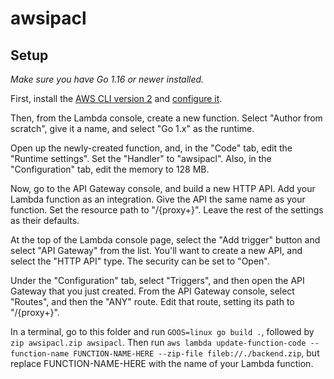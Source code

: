 # awsipacl
## Setup
_Make sure you have Go 1.16 or newer installed._

First, install the [AWS CLI version 2](https://docs.aws.amazon.com/cli/latest/userguide/install-cliv2.html) and [configure it](https://docs.aws.amazon.com/cli/latest/userguide/cli-configure-quickstart.html).

Then, from the Lambda console, create a new function. Select "Author from scratch", give it a name, and select "Go 1.x" as the runtime.

Open up the newly-created function, and, in the "Code" tab, edit the "Runtime settings". Set the "Handler" to "awsipacl". Also, in the "Configuration" tab, edit the memory to 128 MB.

Now, go to the API Gateway console, and build a new HTTP API. Add your Lambda function as an integration. Give the API the same name as your function. Set the resource path to "/{proxy+}". Leave the rest of the settings as their defaults.

At the top of the Lambda console page, select the "Add trigger" button and select "API Gateway" from the list. You'll want to create a new API, and select the "HTTP API" type. The security can be set to "Open".

Under the "Configuration" tab, select "Triggers", and then open the API Gateway that you just created. From the API Gateway console, select "Routes", and then the "ANY" route. Edit that route, setting its path to "/{proxy+}".

In a terminal, go to this folder and run `GOOS=linux go build .`, followed by `zip awsipacl.zip awsipacl`. Then run `aws lambda update-function-code --function-name FUNCTION-NAME-HERE --zip-file fileb://./backend.zip`, but replace FUNCTION-NAME-HERE with the name of your Lambda function.